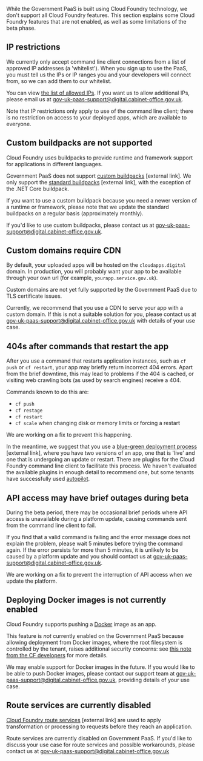While the Government PaaS is built using Cloud Foundry technology, we don't support all Cloud Foundry features. This section explains some Cloud Foundry features that are not enabled, as well as some limitations of the beta phase.

## IP restrictions

We currently only accept command line client connections from a list of approved IP addresses (a 'whitelist'). When you sign up to use the PaaS, you must tell us the IPs or IP ranges you and your developers will connect from, so we can add them to our whitelist.

You can view [the list of allowed IPs](https://github.com/alphagov/paas-cf/blob/master/terraform/prod.tfvars#L9). If you want us to allow additional IPs, please email us at [gov-uk-paas-support@digital.cabinet-office.gov.uk](mailto:gov-uk-paas-support@digital.cabinet-office.gov.uk).

Note that IP restrictions only apply to use of the command line client; there is no restriction on access to your deployed apps, which are available to everyone.

## Custom buildpacks are not supported

Cloud Foundry uses buildpacks to provide runtime and framework support for applications in different languages.

Government PaaS does not support [custom buildpacks](https://docs.cloudfoundry.org/buildpacks/custom.html) [external link]. We only support the [standard buildpacks](https://docs.cloudfoundry.org/buildpacks/) [external link], with the exception of the .NET Core buildpack.

If you want to use a custom buildpack because you need a newer version of a runtime or framework, please note that we update the standard buildpacks on a regular basis (approximately monthly).

If you'd like to use custom buildpacks, please contact us at [gov-uk-paas-support@digital.cabinet-office.gov.uk](mailto:gov-uk-paas-support@digital.cabinet-office.gov.uk).

## Custom domains require CDN

By default, your uploaded apps will be hosted on the ``cloudapps.digital`` domain. In production, you will probably want your app to be available through your own url (for example, ``yourapp.service.gov.uk``).

Custom domains are not yet fully supported by the Government PaaS due to TLS certificate issues.

Currently, we recommend that you use a CDN to serve your app with a custom domain. If this is not a suitable solution for you, please contact us at [gov-uk-paas-support@digital.cabinet-office.gov.uk](mailto:gov-uk-paas-support@digital.cabinet-office.gov.uk) with details of your use case.

## 404s after commands that restart the app

After you use a command that restarts application instances, such as ``cf push`` or ``cf restart``, your app may briefly return incorrect 404 errors. Apart from the brief downtime, this may lead to problems if the 404 is cached, or visiting web crawling bots (as used by search engines) receive a 404.

Commands known to do this are:
- ``cf push``
- ``cf restage``
- ``cf restart``
- ``cf scale`` when changing disk or memory limits or forcing a restart

We are working on a fix to prevent this happening.

In the meantime, we suggest that you use a [blue-green deployment process](https://docs.cloudfoundry.org/devguide/deploy-apps/blue-green.html) [external link], where you have two versions of an app, one that is 'live' and one that is undergoing an update or restart. There are plugins for the Cloud Foundry command line client to facilitate this process. We haven't evaluated the available plugins in enough detail to recommend one, but some tenants have successfully used [autopilot](https://github.com/contraband/autopilot).

## API access may have brief outages during beta

During the beta period, there may be occasional brief periods where API access is unavailable during a platform update, causing commands sent from the command line client to fail.

If you find that a valid command is failing and the error message does not explain the problem, please wait 5 minutes before trying the command again. If the error persists for more than 5 minutes, it is unlikely to be caused by a platform update and you should contact us at [gov-uk-paas-support@digital.cabinet-office.gov.uk](mailto:gov-uk-paas-support@digital.cabinet-office.gov.uk).

We are working on a fix to prevent the interruption of API access when we update the platform.


## Deploying Docker images is not currently enabled

Cloud Foundry supports pushing a [Docker](https://www.docker.com/) image as an app.

This feature is *not* currently enabled on the Government PaaS because allowing deployment from Docker images, where the root filesystem is controlled by the tenant, raises additional security concerns: see [this note from the CF developers](https://github.com/cloudfoundry/diego-design-notes/blob/c59e475020a22e244c6074f89c45b55f7b1e2867/docker-support.md#docker-in-a-multi-tenant-world) for more details.

We may enable support for Docker images in the future. If you would like to be able to push Docker images, please contact our support team at [gov-uk-paas-support@digital.cabinet-office.gov.uk](mailto:gov-uk-paas-support@digital.cabinet-office.gov.uk), providing details of your use case.

## Route services are currently disabled

[Cloud Foundry route services](http://docs.cloudfoundry.org/services/route-services.html) [external link] are used to apply transformation or processing to requests before they reach an application.

Route services are currently disabled on Government PaaS. If you'd like to discuss your use case for route services and possible workarounds, please contact us at [gov-uk-paas-support@digital.cabinet-office.gov.uk](mailto:gov-uk-paas-support@digital.cabinet-office.gov.uk)
